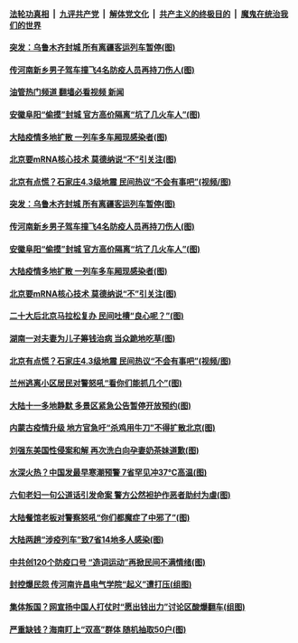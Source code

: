 ####  [法轮功真相](../../../../basic/blob/master/README.md?t=10050501) &nbsp;|&nbsp; [九评共产党](../../../../9ping.md/blob/master/README.md?t=10050501) &nbsp;|&nbsp; [解体党文化](../../../../jtdwh.md/blob/master/README.md?t=10050501)  &nbsp;|&nbsp; [共产主义的终极目的](../../../../gczydzjmd.md/blob/master/README.md?t=10050501) &nbsp;|&nbsp; [魔鬼在统治我们的世界](../../../../mgztzwmdsj.md/blob/master/README.md?t=10050501) 

#### [突发：乌鲁木齐封城 所有离疆客运列车暂停(图)](../pages/p1/1018311.md?t=10050501) 

#### [传河南新乡男子驾车撞飞4名防疫人员再持刀伤人(图)](../pages/p1/1018292.md?t=10050501) 

#### [油管热门频道 翻墙必看视频 新闻](http://209.250.226.216:81/youtube.html?10050501)

#### [安徽阜阳“偷摸”封城 官方高价隔离“坑了几火车人”(图)](../pages/p1/1018274.md?t=10050501) 

#### [大陆疫情多地扩散 一列车多车厢现感染者(图)](../pages/p1/1018265.md?t=10050501) 

#### [北京要mRNA核心技术 莫德纳说“不”引关注(图)](../pages/p1/1018220.md?t=10050501) 

#### [北京有点慌？石家庄4.3级地震 民间热议“不会有事吧”(视频/图)](../pages/p1/1018199.md?t=10050501) 

#### [突发：乌鲁木齐封城 所有离疆客运列车暂停(图)](../pages/p1/1018311.md?t=10050501) 

#### [传河南新乡男子驾车撞飞4名防疫人员再持刀伤人(图)](../pages/p1/1018292.md?t=10050501) 

#### [安徽阜阳“偷摸”封城 官方高价隔离“坑了几火车人”(图)](../pages/p1/1018274.md?t=10050501) 

#### [大陆疫情多地扩散 一列车多车厢现感染者(图)](../pages/p1/1018265.md?t=10050501) 

#### [北京要mRNA核心技术 莫德纳说“不”引关注(图)](../pages/p1/1018220.md?t=10050501) 

#### [二十大后北京马拉松复办 民间吐槽“良心呢？”(图)](../pages/p1/1018217.md?t=10050501) 

#### [湖南一对夫妻为儿子筹钱治病 当众跪地吃草(图)](../pages/p1/1018206.md?t=10050501) 

#### [北京有点慌？石家庄4.3级地震 民间热议“不会有事吧”(视频/图)](../pages/p1/1018199.md?t=10050501) 

#### [兰州逃离小区居民对警怒吼“看你们能抓几个”(图)](../pages/p1/1018172.md?t=10050501) 

#### [大陆十一多地静默 多景区紧急公告暂停开放预约(图)](../pages/p1/1018185.md?t=10050501) 

#### [内蒙古疫情升级 地方官急吁“杀鸡用牛刀”不得扩散北京(图)](../pages/p1/1018144.md?t=10050501) 

#### [刘强东美国性侵案和解 再次洗白向孕妻奶茶妹道歉(图)](../pages/p1/1018134.md?t=10050501) 

#### [水深火热？中国发最早寒潮预警 7省罕见冲37℃高温(图)](../pages/p1/1018129.md?t=10050501) 

#### [六旬老妇一句公道话引发命案 警方公然袒护作恶者助纣为虐(图)](../pages/p1/1017919.md?t=10050501) 

#### [大陆餐馆老板对警察怒吼“你们都魔症了中邪了”(图)](../pages/p1/1018087.md?t=10050501) 

#### [大陆两趟“涉疫列车”致7省14地多人感染(图)](../pages/p1/1018069.md?t=10050501) 

#### [中共创120个防疫口号 “造词运动”再掀民间不满情绪(图)](../pages/p1/1018084.md?t=10050501) 

#### [封控爆民怨 传河南许昌电气学院“起义”遭打压(组图)](../pages/p1/1018046.md?t=10050501) 

#### [集体叛国？网宣扬中国人打仗时“愿出钱出力”讨论区酸爆翻车(组图)](../pages/p1/1018018.md?t=10050501) 

#### [严重缺钱？海南盯上“双高”群体 随机抽取50户(图)](../pages/p1/1018005.md?t=10050501) 

<img src='http://gfw-breaker.win/goodnews/indexes/p1.md' width='0px' height='0px'/>
